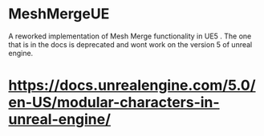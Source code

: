 # MeshMergeUE
A reworked implementation of Mesh Merge functionality in UE5 . The one that is in the docs is deprecated and wont work on the version 5 of unreal engine. 
# https://docs.unrealengine.com/5.0/en-US/modular-characters-in-unreal-engine/
